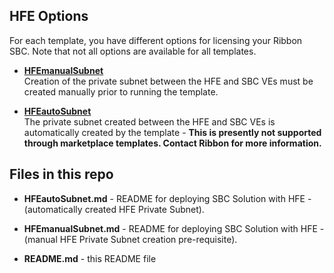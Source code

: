 ## HFE Options ##

For each template, you have different options for licensing your Ribbon SBC. Note that not all options are available for all templates.

  - [**HFEmanualSubnet**](https://github.com/RibbonCommunications/sbc_aws_cloudformation/blob/master/supported/highavailabilityhfe/existing-stack/byol/HFEmanualSubnet.md)   
   Creation of the private subnet between the HFE and SBC VEs must be created manually prior to running the template.  
   
   - [**HFEautoSubnet**](https://github.com/RibbonCommunications/sbc_aws_cloudformation/blob/master/supported/highavailabilityhfe/existing-stack/byol/HFEautoSubnet.md)   
    The private subnet created between the HFE and SBC VEs is automatically created by the template - **This is presently not supported through marketplace templates. Contact Ribbon for more information.**



## Files in this repo ##

- **HFEautoSubnet.md**	- README for deploying SBC Solution with HFE - (automatically created HFE Private Subnet).

- **HFEmanualSubnet.md**	- README for deploying SBC Solution with HFE - (manual HFE Private Subnet creation pre-requisite).

- **README.md** - this README file
